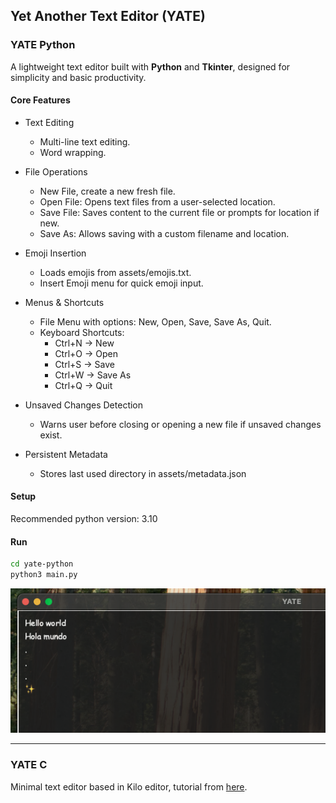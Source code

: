 ## Yet Another Text Editor (YATE)

### YATE Python

A lightweight text editor built with **Python** and **Tkinter**, designed for simplicity and basic productivity.

#### Core Features

- Text Editing
    - Multi-line text editing.
    - Word wrapping.

- File Operations
    - New File, create a new fresh file.
    - Open File: Opens text files from a user-selected location.
    - Save File: Saves content to the current file or prompts for location if new.
    - Save As: Allows saving with a custom filename and location.

- Emoji Insertion
    - Loads emojis from assets/emojis.txt.
    - Insert Emoji menu for quick emoji input.

- Menus & Shortcuts
    - File Menu with options: New, Open, Save, Save As, Quit.
    - Keyboard Shortcuts:
        - Ctrl+N → New
        - Ctrl+O → Open
        - Ctrl+S → Save
        - Ctrl+W → Save As
        - Ctrl+Q → Quit

- Unsaved Changes Detection
    - Warns user before closing or opening a new file if unsaved changes exist.

- Persistent Metadata
    - Stores last used directory in assets/metadata.json

#### Setup
Recommended python version: 3.10

#### Run

```bash
cd yate-python
python3 main.py
```


![](yate-python/yate-floating.png)

-------


### YATE C

Minimal text editor based in Kilo editor, tutorial from [here](https://viewsourcecode.org/snaptoken/kilo/index.html).